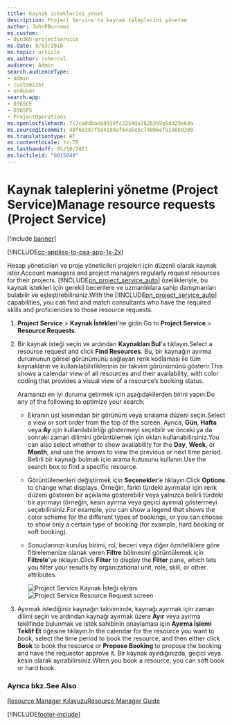 ```yaml
---
title: Kaynak isteklerini yönet
description: Project Service'ta kaynak taleplerini yönetme
author: JohnPBurrows
ms.custom:
- dyn365-projectservice
ms.date: 8/03/2018
ms.topic: article
ms.author: ruhercul
audience: Admin
search.audienceType:
- admin
- customizer
- enduser
search.app:
- D365CE
- D365PS
- ProjectOperations
ms.openlocfilehash: 7c7ca0dbaeb8938fc2254da782b359a5dd29e6da
ms.sourcegitcommit: 40f68387f594180af64a5e5c748b6efa188bd300
ms.translationtype: HT
ms.contentlocale: tr-TR
ms.lasthandoff: 05/10/2021
ms.locfileid: "6015040"
---
```

# <a name="manage-resource-requests-project-service"></a><span data-ttu-id="6f45e-103">Kaynak taleplerini yönetme (Project Service)</span><span class="sxs-lookup"><span data-stu-id="6f45e-103">Manage resource requests (Project Service)</span></span>

[!include [banner](../includes/psa-now-project-operations.md)]

[!INCLUDE[cc-applies-to-psa-app-1x-2x](../includes/cc-applies-to-psa-app-1x-2x.md)]

<span data-ttu-id="6f45e-104">Hesap yöneticileri ve proje yöneticileri projeleri için düzenli olarak kaynak ister.</span><span class="sxs-lookup"><span data-stu-id="6f45e-104">Account managers and project managers regularly request resources for their projects.</span></span> <span data-ttu-id="6f45e-105">[!INCLUDE[pn_project_service_auto](../includes/pn-project-service-auto.md)] özellikleriyle, bu kaynak istekleri için gerekli becerilere ve uzmanlıklara sahip danışmanları bulabilir ve eşleştirebilirsiniz.</span><span class="sxs-lookup"><span data-stu-id="6f45e-105">With the [!INCLUDE[pn_project_service_auto](../includes/pn-project-service-auto.md)] capabilities, you can find and match consultants who have the required skills and proficiencies to those resource requests.</span></span>  
  
1. <span data-ttu-id="6f45e-106">**Project Service** > **Kaynak İstekleri**'ne gidin.</span><span class="sxs-lookup"><span data-stu-id="6f45e-106">Go to **Project Service** > **Resource Requests**.</span></span>  
  
2. <span data-ttu-id="6f45e-107">Bir kaynak isteği seçin ve ardından **Kaynakları Bul**'a tıklayın.</span><span class="sxs-lookup"><span data-stu-id="6f45e-107">Select a resource request and click **Find Resources**.</span></span> <span data-ttu-id="6f45e-108">Bu, bir kaynağın ayırma durumunun görsel görünümünü sağlayan renk kodlaması ile tüm kaynakların ve kullanılabilirliklerinin bir takvim görünümünü gösterir.</span><span class="sxs-lookup"><span data-stu-id="6f45e-108">This shows a calendar view of all resources and their availability, with color coding that provides a visual view of a resource’s booking status.</span></span>  
  
    <span data-ttu-id="6f45e-109">Aramanızı en iyi duruma getirmek için aşağıdakilerden birini yapın:</span><span class="sxs-lookup"><span data-stu-id="6f45e-109">Do any of the following to optimize your search:</span></span>  
  
   -   <span data-ttu-id="6f45e-110">Ekranın üst kısmından bir görünüm veya sıralama düzeni seçin.</span><span class="sxs-lookup"><span data-stu-id="6f45e-110">Select a view or sort order from the top of the screen.</span></span> <span data-ttu-id="6f45e-111">Ayrıca, **Gün**, **Hafta** veya **Ay** için kullanılabilirliği göstermeyi seçebilir ve önceki ya da sonraki zaman dilimini görüntülemek için okları kullanabilirsiniz.</span><span class="sxs-lookup"><span data-stu-id="6f45e-111">You can also select whether to show availability for the **Day**, **Week**, or **Month**, and use the arrows to view the previous or next time period.</span></span> <span data-ttu-id="6f45e-112">Belirli bir kaynağı bulmak için arama kutusunu kullanın.</span><span class="sxs-lookup"><span data-stu-id="6f45e-112">Use the search box to find a specific resource.</span></span>  
  
   -   <span data-ttu-id="6f45e-113">Görüntülenenleri değiştirmek için **Seçenekler**'e tıklayın.</span><span class="sxs-lookup"><span data-stu-id="6f45e-113">Click **Options** to change what displays.</span></span> <span data-ttu-id="6f45e-114">Örneğin, farklı türdeki ayırmalar için renk düzeni gösteren bir açıklama gösterebilir veya yalnızca belirli türdeki bir ayırmayı (örneğin, kesin ayırma veya geçici ayırma) göstermeyi seçebilirsiniz.</span><span class="sxs-lookup"><span data-stu-id="6f45e-114">For example, you can show a legend that shows the color scheme for the different types of bookings, or you can choose to show only a certain type of booking (for example, hard booking or soft booking).</span></span>  
  
   -   <span data-ttu-id="6f45e-115">Sonuçlarınızı kuruluş birimi, rol, beceri veya diğer özniteliklere göre filtrelemenize olanak veren **Filtre** bölmesini görüntülemek için **Filtrele**'ye tıklayın.</span><span class="sxs-lookup"><span data-stu-id="6f45e-115">Click **Filter** to display the **Filter** pane, which lets you filter your results by organizational unit, role, skill, or other attributes.</span></span>  
  
       <span data-ttu-id="6f45e-116">![Project Service Kaynak İsteği ekranı](../psa/media/project-service-resource-request-screen.png "Project Service Kaynak İsteği ekranı")</span><span class="sxs-lookup"><span data-stu-id="6f45e-116">![Project Service Resource Request screen](../psa/media/project-service-resource-request-screen.png "Project Service Resource Request screen")</span></span>  
  
3. <span data-ttu-id="6f45e-117">Ayırmak istediğiniz kaynağın takviminde, kaynağı ayırmak için zaman dilimi seçin ve ardından kaynağı ayırmak üzere **Ayır** veya ayırma teklifinde bulunmak ve istek sahibinin onaylaması için **Ayırma İşlemi Teklif Et** öğesine tıklayın.</span><span class="sxs-lookup"><span data-stu-id="6f45e-117">In the calendar for the resource you want to book, select the time period to book the resource, and then either click **Book** to book the resource or **Propose Booking** to propose the booking and have the requestor approve it.</span></span> <span data-ttu-id="6f45e-118">Bir kaynak ayırdığınızda, geçici veya kesin olarak ayırabilirsiniz.</span><span class="sxs-lookup"><span data-stu-id="6f45e-118">When you book a resource, you can soft book or hard book.</span></span>  
  
### <a name="see-also"></a><span data-ttu-id="6f45e-119">Ayrıca bkz.</span><span class="sxs-lookup"><span data-stu-id="6f45e-119">See Also</span></span>  
 [<span data-ttu-id="6f45e-120">Resource Manager Kılavuzu</span><span class="sxs-lookup"><span data-stu-id="6f45e-120">Resource Manager Guide</span></span>](../psa/resource-manager-guide.md)


[!INCLUDE[footer-include](../includes/footer-banner.md)]